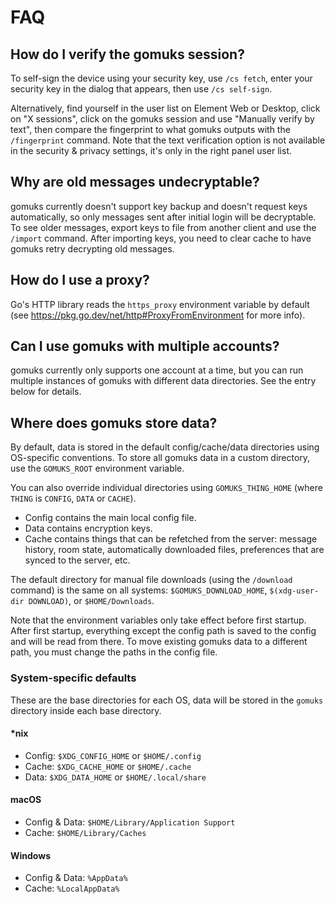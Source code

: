 # FAQ

## How do I verify the gomuks session?
To self-sign the device using your security key, use `/cs fetch`, enter your
security key in the dialog that appears, then use `/cs self-sign`.

Alternatively, find yourself in the user list on Element Web or Desktop, click
on "X sessions", click on the gomuks session and use "Manually verify by text",
then compare the fingerprint to what gomuks outputs with the `/fingerprint`
command. Note that the text verification option is not available in the
security & privacy settings, it's only in the right panel user list.

## Why are old messages undecryptable?
gomuks currently doesn't support key backup and doesn't request keys
automatically, so only messages sent after initial login will be decryptable.
To see older messages, export keys to file from another client and use the
`/import` command. After importing keys, you need to clear cache to have gomuks
retry decrypting old messages.

## How do I use a proxy?
Go's HTTP library reads the `https_proxy` environment variable by default
(see <https://pkg.go.dev/net/http#ProxyFromEnvironment> for more info).

## Can I use gomuks with multiple accounts?
gomuks currently only supports one account at a time, but you can run multiple
instances of gomuks with different data directories. See the entry below for
details.

## Where does gomuks store data?
By default, data is stored in the default config/cache/data directories using
OS-specific conventions. To store all gomuks data in a custom directory, use
the `GOMUKS_ROOT` environment variable.

You can also override individual directories using `GOMUKS_THING_HOME` (where
`THING` is `CONFIG`, `DATA` or `CACHE`).

* Config contains the main local config file.
* Data contains encryption keys.
* Cache contains things that can be refetched from the server: message history,
  room state, automatically downloaded files, preferences that are synced to
  the server, etc.

The default directory for manual file downloads (using the `/download` command)
is the same on all systems: `$GOMUKS_DOWNLOAD_HOME`, `$(xdg-user-dir DOWNLOAD)`,
or `$HOME/Downloads`.

Note that the environment variables only take effect before first startup.
After first startup, everything except the config path is saved to the config
and will be read from there. To move existing gomuks data to a different path,
you must change the paths in the config file.

### System-specific defaults
These are the base directories for each OS, data will be stored in the `gomuks`
directory inside each base directory.

#### *nix
* Config: `$XDG_CONFIG_HOME` or `$HOME/.config`
* Cache: `$XDG_CACHE_HOME` or `$HOME/.cache`
* Data: `$XDG_DATA_HOME` or `$HOME/.local/share`

#### macOS
* Config & Data: `$HOME/Library/Application Support`
* Cache: `$HOME/Library/Caches`

#### Windows
* Config & Data: `%AppData%`
* Cache: `%LocalAppData%`
